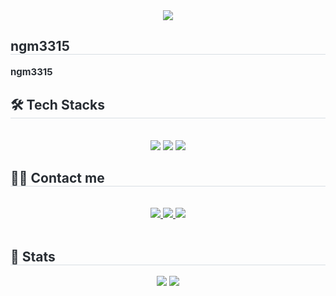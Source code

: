 <div align= "center">
    <img src="https://capsule-render.vercel.app/api?type=waving&color=f9bdc5&height=240&text=@kingki_mooon&animation=&fontColor=ffffff&fontSize=60" />
    </div>
    <div style="text-align: left;"> 
    <h2 style="border-bottom: 1px solid #d8dee4; color: #282d33;"> ngm3315 </h2>  
    <div style="font-weight: 700; font-size: 15px; text-align: left; color: #282d33;"> ngm3315 </div> 
    </div>
    <div style="text-align: left;">
    <h2 style="border-bottom: 1px solid #d8dee4; color: #282d33;"> 🛠️ Tech Stacks </h2> <br> 
    <div  align= "center"> <img src="https://img.shields.io/badge/C-A8B9CC?style=flat&logo=C&logoColor=white">
          <img src="https://img.shields.io/badge/C++-00599C?style=flat&logo=C%2B%2B&logoColor=white">
          <img src="https://img.shields.io/badge/Python-3776AB?style=flat&logo=Python&logoColor=white">
          </div>
    </div>
    <div style="text-align: left;">
    <h2 style="border-bottom: 1px solid #d8dee4; color: #282d33;"> 🧑‍💻 Contact me </h2> <br> 
    <div align= "center"> <a href=https://www.instagram.com/kingki_moooon/> <img src="https://img.shields.io/badge/Instagram-E4405F?style=flat-square&logo=Instagram&logoColor=white&link=https://www.instagram.com/kingki_moooon/"> </a>
         <a href=https://blog.naver.com/ngm3315> <img src="https://img.shields.io/badge/Naver-03C75A?style=flat-square&logo=Naver&logoColor=white&link=https://blog.naver.com/ngm3315"> </a>
         <a href=https://www.notion.so/Noh-Ki-Moon-s-Website-11f9e719272680dca19cd316ce7a4a87> <img src="https://img.shields.io/badge/Notion-000000?style=flat-square&logo=Notion&logoColor=white&link=https://www.notion.so/Noh-Ki-Moon-s-Website-11f9e719272680dca19cd316ce7a4a87"> </a>
          </div>  <br> 
    <div align= "center">  </div> 
    </div>
    <div style="text-align: left;"> 
    <h2 style="border-bottom: 1px solid #d8dee4; color: #282d33;"> 🏅 Stats </h2> <div align= "center"> <img src="https://github-readme-stats.vercel.app/api?username=ngm3315&bg_color=180,00000000,&title_color=000000&text_color=000000"
         /> <img src="https://github-readme-stats.vercel.app/api/top-langs/?username=ngm3315&layout=compact&bg_color=180,00000000,&title_color=000000&text_color=000000"
           /> </div> 
    </div>
    
